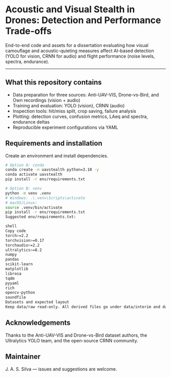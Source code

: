 # Acoustic and Visual Stealth in Drones: Detection and Performance Trade-offs

End-to-end code and assets for a dissertation evaluating how visual camouflage and acoustic-quieting measures affect AI-based detection (YOLO for vision, CRNN for audio) and flight performance (noise levels, spectra, endurance).

---

## What this repository contains

- Data preparation for three sources: Anti-UAV-VIS, Drone-vs-Bird, and Own recordings (vision + audio)
- Training and evaluation: YOLO (vision), CRNN (audio)
- Inspection tools: hit/miss split, crop saving, failure analysis
- Plotting: detection curves, confusion metrics, LAeq and spectra, endurance deltas
- Reproducible experiment configurations via YAML


## Requirements and installation

Create an environment and install dependencies.

```bash
# Option A: conda
conda create -n uavstealth python=3.10 -y
conda activate uavstealth
pip install -r env/requirements.txt

# Option B: venv
python -m venv .venv
# Windows: .\.venv\Scripts\activate
# macOS/Linux:
source .venv/bin/activate
pip install -r env/requirements.txt
Suggested env/requirements.txt:

shell
Copy code
torch>=2.2
torchvision>=0.17
torchaudio>=2.2
ultralytics>=8.2
numpy
pandas
scikit-learn
matplotlib
librosa
tqdm
pyyaml
rich
opencv-python
soundfile
Datasets and expected layout
Keep data/raw read-only. All derived files go under data/interim and data/processed.
```
## Acknowledgements
Thanks to the Anti-UAV-VIS and Drone-vs-Bird dataset authors, the Ultralytics YOLO team, and the open-source CRNN community.

## Maintainer
J. A. S. Silva — issues and suggestions are welcome.